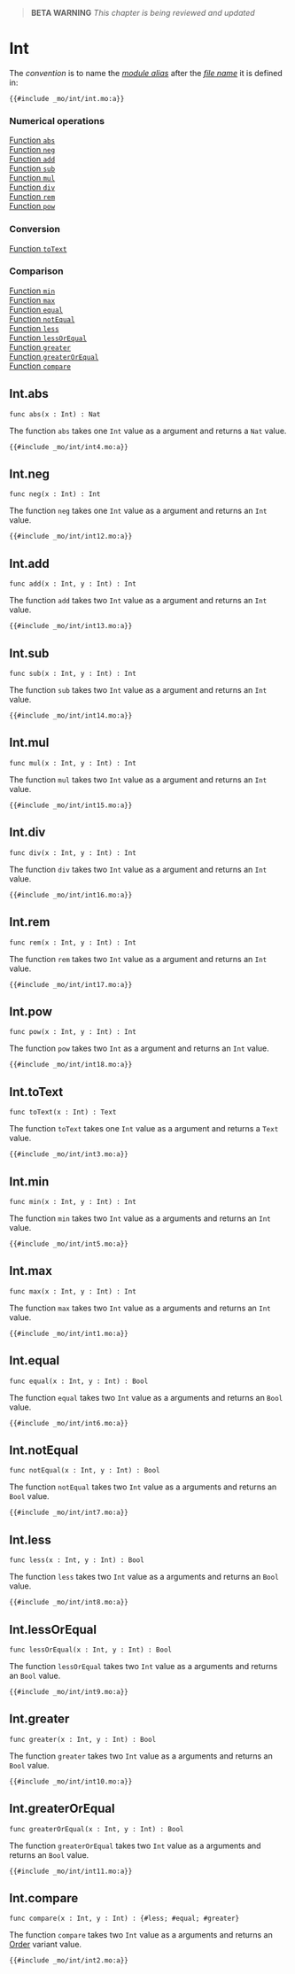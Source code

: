 > **BETA WARNING** _This chapter is being reviewed and updated_

# Int

The _convention_ is to name the [_module alias_](/common-programming-concepts/modules.html#type-imports-and-renaming) after the [_file name_](/common-programming-concepts/modules.html#imports) it is defined in:

```motoko
{{#include _mo/int/int.mo:a}}
```

### Numerical operations

[Function `abs`](#intabs)  
[Function `neg`](#intneg)  
[Function `add`](#intadd)  
[Function `sub`](#intsub)  
[Function `mul`](#intmul)  
[Function `div`](#intdiv)  
[Function `rem`](#intrem)  
[Function `pow`](#intpow)

### Conversion

[Function `toText`](#inttotext)

### Comparison

[Function `min`](#intmin)  
[Function `max`](#intmax)  
[Function `equal`](#intequal)  
[Function `notEqual`](#intnotequal)  
[Function `less`](#intless)  
[Function `lessOrEqual`](#intlessorequal)  
[Function `greater`](#intgreater)  
[Function `greaterOrEqual`](#intgreaterorequal)  
[Function `compare`](#intcompare)

## Int.abs

```motoko
func abs(x : Int) : Nat
```

The function `abs` takes one `Int` value as a argument and returns a `Nat` value.

```motoko, run
{{#include _mo/int/int4.mo:a}}
```

## Int.neg

```motoko
func neg(x : Int) : Int
```

The function `neg` takes one `Int` value as a argument and returns an `Int` value.

```motoko, run
{{#include _mo/int/int12.mo:a}}
```

## Int.add

```motoko
func add(x : Int, y : Int) : Int
```

The function `add` takes two `Int` value as a argument and returns an `Int` value.

```motoko, run
{{#include _mo/int/int13.mo:a}}
```

## Int.sub

```motoko
func sub(x : Int, y : Int) : Int
```

The function `sub` takes two `Int` value as a argument and returns an `Int` value.

```motoko, run
{{#include _mo/int/int14.mo:a}}
```

## Int.mul

```motoko
func mul(x : Int, y : Int) : Int
```

The function `mul` takes two `Int` value as a argument and returns an `Int` value.

```motoko, run
{{#include _mo/int/int15.mo:a}}
```

## Int.div

```motoko
func div(x : Int, y : Int) : Int
```

The function `div` takes two `Int` value as a argument and returns an `Int` value.

```motoko, run
{{#include _mo/int/int16.mo:a}}
```

## Int.rem

```motoko
func rem(x : Int, y : Int) : Int
```

The function `rem` takes two `Int` value as a argument and returns an `Int` value.

```motoko, run
{{#include _mo/int/int17.mo:a}}
```

## Int.pow

```motoko
func pow(x : Int, y : Int) : Int
```

The function `pow` takes two `Int` as a argument and returns an `Int` value.

```motoko, run
{{#include _mo/int/int18.mo:a}}
```

## Int.toText

```motoko
func toText(x : Int) : Text
```

The function `toText` takes one `Int` value as a argument and returns a `Text` value.

```motoko, run
{{#include _mo/int/int3.mo:a}}
```

## Int.min

```motoko
func min(x : Int, y : Int) : Int
```

The function `min` takes two `Int` value as a arguments and returns an `Int` value.

```motoko, run
{{#include _mo/int/int5.mo:a}}
```

## Int.max

```motoko
func max(x : Int, y : Int) : Int
```

The function `max` takes two `Int` value as a arguments and returns an `Int` value.

```motoko, run
{{#include _mo/int/int1.mo:a}}
```

## Int.equal

```motoko
func equal(x : Int, y : Int) : Bool
```

The function `equal` takes two `Int` value as a arguments and returns an `Bool` value.

```motoko, run
{{#include _mo/int/int6.mo:a}}
```

## Int.notEqual

```motoko
func notEqual(x : Int, y : Int) : Bool
```

The function `notEqual` takes two `Int` value as a arguments and returns an `Bool` value.

```motoko, run
{{#include _mo/int/int7.mo:a}}
```

## Int.less

```motoko
func less(x : Int, y : Int) : Bool
```

The function `less` takes two `Int` value as a arguments and returns an `Bool` value.

```motoko, run
{{#include _mo/int/int8.mo:a}}
```

## Int.lessOrEqual

```motoko
func lessOrEqual(x : Int, y : Int) : Bool
```

The function `lessOrEqual` takes two `Int` value as a arguments and returns an `Bool` value.

```motoko, run
{{#include _mo/int/int9.mo:a}}
```

## Int.greater

```motoko
func greater(x : Int, y : Int) : Bool
```

The function `greater` takes two `Int` value as a arguments and returns an `Bool` value.

```motoko, run
{{#include _mo/int/int10.mo:a}}
```

## Int.greaterOrEqual

```motoko
func greaterOrEqual(x : Int, y : Int) : Bool
```

The function `greaterOrEqual` takes two `Int` value as a arguments and returns an `Bool` value.

```motoko, run
{{#include _mo/int/int11.mo:a}}
```

## Int.compare

```motoko,
func compare(x : Int, y : Int) : {#less; #equal; #greater}
```

The function `compare` takes two `Int` value as a arguments and returns an [Order](/base-library/utils/order.html) variant value.

```motoko, run
{{#include _mo/int/int2.mo:a}}
```
